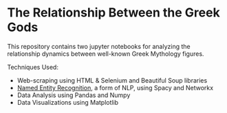 # The Relationship Between the Greek Gods
This repository contains two jupyter notebooks for analyzing the relationship dynamics between well-known Greek Mythology figures. 

Techniques Used:
* Web-scraping using HTML & Selenium and Beautiful Soup libraries
* [Named Entity Recognition](https://www.geeksforgeeks.org/named-entity-recognition/), a form of NLP, using Spacy and Networkx
* Data Analysis using Pandas and Numpy
* Data Visualizations using Matplotlib
